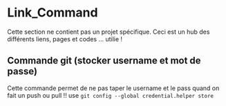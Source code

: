 # Link_Command
Cette section ne contient pas un projet spécifique.
Ceci est un hub des différents liens, pages et codes ... utilie !

## Commande git (stocker username et mot de passe)
Cette commande permet de ne pas taper le username et le pass quand on fait un push ou pull !!
use `git config --global credential.helper store `


